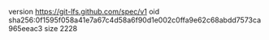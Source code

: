 version https://git-lfs.github.com/spec/v1
oid sha256:0f1595f058a41e7a67c4d58a6f90d1e002c0ffa9e62c68abdd7573ca965eeac3
size 2228
